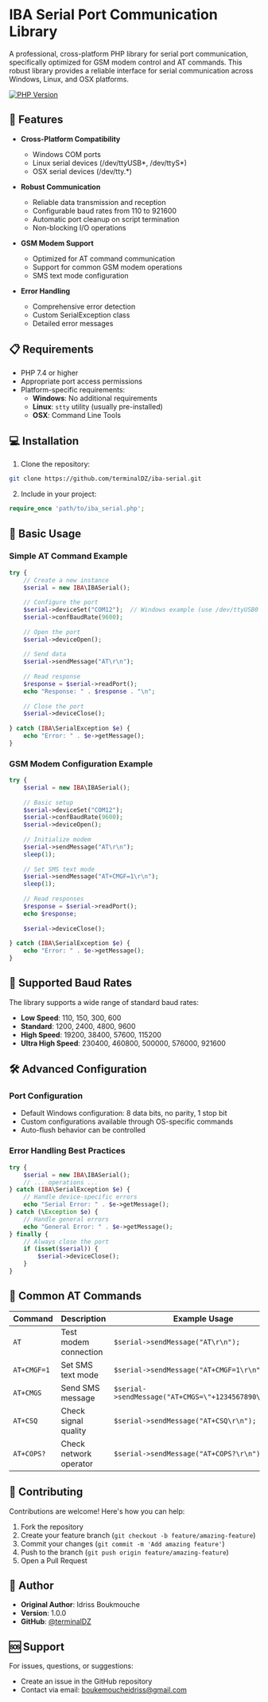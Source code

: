# IBA Serial Port Communication Library

A professional, cross-platform PHP library for serial port communication, specifically optimized for GSM modem control and AT commands. This robust library provides a reliable interface for serial communication across Windows, Linux, and OSX platforms.

[![PHP Version](https://img.shields.io/badge/PHP-%3E%3D8.3-blue.svg)](https://www.php.org)

## 🚀 Features

- **Cross-Platform Compatibility**
  - Windows COM ports
  - Linux serial devices (/dev/ttyUSB*, /dev/ttyS*)
  - OSX serial devices (/dev/tty.*)

- **Robust Communication**
  - Reliable data transmission and reception
  - Configurable baud rates from 110 to 921600
  - Automatic port cleanup on script termination
  - Non-blocking I/O operations

- **GSM Modem Support**
  - Optimized for AT command communication
  - Support for common GSM modem operations
  - SMS text mode configuration

- **Error Handling**
  - Comprehensive error detection
  - Custom SerialException class
  - Detailed error messages

## 📋 Requirements

- PHP 7.4 or higher
- Appropriate port access permissions
- Platform-specific requirements:
  - **Windows**: No additional requirements
  - **Linux**: `stty` utility (usually pre-installed)
  - **OSX**: Command Line Tools

## 💻 Installation

1. Clone the repository:
```bash
git clone https://github.com/terminalDZ/iba-serial.git
```

2. Include in your project:
```php
require_once 'path/to/iba_serial.php';
```

## 🔧 Basic Usage

### Simple AT Command Example

```php
try {
    // Create a new instance
    $serial = new IBA\IBASerial();
    
    // Configure the port
    $serial->deviceSet("COM12");  // Windows example (use /dev/ttyUSB0 for Linux)
    $serial->confBaudRate(9600);
    
    // Open the port
    $serial->deviceOpen();
    
    // Send data
    $serial->sendMessage("AT\r\n");
    
    // Read response
    $response = $serial->readPort();
    echo "Response: " . $response . "\n";
    
    // Close the port
    $serial->deviceClose();
    
} catch (IBA\SerialException $e) {
    echo "Error: " . $e->getMessage();
}
```

### GSM Modem Configuration Example

```php
try {
    $serial = new IBA\IBASerial();
    
    // Basic setup
    $serial->deviceSet("COM12");
    $serial->confBaudRate(9600);
    $serial->deviceOpen();
    
    // Initialize modem
    $serial->sendMessage("AT\r\n");
    sleep(1);
    
    // Set SMS text mode
    $serial->sendMessage("AT+CMGF=1\r\n");
    sleep(1);
    
    // Read responses
    $response = $serial->readPort();
    echo $response;
    
    $serial->deviceClose();
    
} catch (IBA\SerialException $e) {
    echo "Error: " . $e->getMessage();
}
```

## 📡 Supported Baud Rates

The library supports a wide range of standard baud rates:
- **Low Speed**: 110, 150, 300, 600
- **Standard**: 1200, 2400, 4800, 9600
- **High Speed**: 19200, 38400, 57600, 115200
- **Ultra High Speed**: 230400, 460800, 500000, 576000, 921600

## 🛠️ Advanced Configuration

### Port Configuration
- Default Windows configuration: 8 data bits, no parity, 1 stop bit
- Custom configurations available through OS-specific commands
- Auto-flush behavior can be controlled

### Error Handling Best Practices
```php
try {
    $serial = new IBA\IBASerial();
    // ... operations ...
} catch (IBA\SerialException $e) {
    // Handle device-specific errors
    echo "Serial Error: " . $e->getMessage();
} catch (\Exception $e) {
    // Handle general errors
    echo "General Error: " . $e->getMessage();
} finally {
    // Always close the port
    if (isset($serial)) {
        $serial->deviceClose();
    }
}
```

## 📝 Common AT Commands

| Command | Description | Example Usage |
|---------|-------------|---------------|
| `AT` | Test modem connection | `$serial->sendMessage("AT\r\n");` |
| `AT+CMGF=1` | Set SMS text mode | `$serial->sendMessage("AT+CMGF=1\r\n");` |
| `AT+CMGS` | Send SMS message | `$serial->sendMessage("AT+CMGS=\"+1234567890\"\r\n");` |
| `AT+CSQ` | Check signal quality | `$serial->sendMessage("AT+CSQ\r\n");` |
| `AT+COPS?` | Check network operator | `$serial->sendMessage("AT+COPS?\r\n");` |

## 🤝 Contributing

Contributions are welcome! Here's how you can help:

1. Fork the repository
2. Create your feature branch (`git checkout -b feature/amazing-feature`)
3. Commit your changes (`git commit -m 'Add amazing feature'`)
4. Push to the branch (`git push origin feature/amazing-feature`)
5. Open a Pull Request



## 👤 Author

- **Original Author**: Idriss Boukmouche
- **Version**: 1.0.0
- **GitHub**: [@terminalDZ](https://github.com/terminalDZ)

## 🆘 Support

For issues, questions, or suggestions:
- Create an issue in the GitHub repository
- Contact via email: boukemoucheidriss@gmail.com

